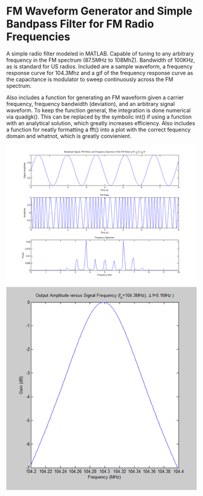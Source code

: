 FM Waveform Generator and Simple Bandpass Filter for FM Radio Frequencies
===========================================================================


A simple radio filter modeled in MATLAB. Capable of tuning to any arbitrary frequency in the FM spectrum (87.5MHz to 108MhZ). Bandwidth of 100KHz, as is standard for US radios. Included are a sample waveform, a frequency response curve for 104.3Mhz and a gif of the frequency response curve as the capacitance is modulator to sweep continuously across the FM spectrum.

Also includes a function for generating an FM waveform given a carrier frequency, frequency bandwidth (deviation), and an arbitrary signal waveform. To keep the function general, the integration is done numerical via quadgk(). This can be replaced by the symbolic int() if using a function with an analytical solution, which greatly increases efficiency. Also includes a function for neatly formatting a fft() into a plot with the correct fequency domain and whatnot, which is greatly convienient. 

![](FM.png?raw=true)
![](response.gif?raw=true)
